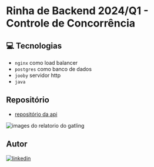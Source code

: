 # Rinha de Backend 2024/Q1 - Controle de Concorrência

## 💻 Tecnologias
- `nginx` como load balancer
- `postgres` como banco de dados
- `jooby` servidor http
- `java` 

## Repositório
- [repositório da api](https://github.com/lucasmancan/rinha-backend-2024)

![images do relatorio do gatling](https://github.com/lucasmancan/rinha-backend-2024/resultado_rinhabackend.png)

## Autor

[![linkedin](https://img.shields.io/badge/LinkedIn-0077B5?style=for-the-badge&logo=linkedin&logoColor=white)](https://www.linkedin.com/in/lucasmancan/)
